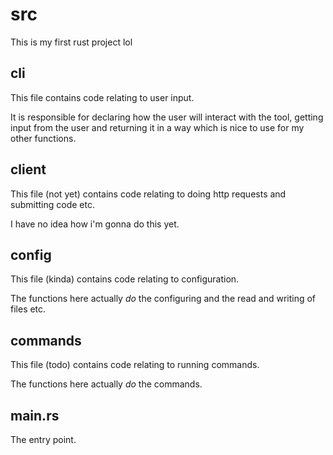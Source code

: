 # src
This is my first rust project lol
## cli
This file contains code relating to user input.

It is responsible for declaring how the user will interact with the tool, getting input 
from the user and returning it in a way which is nice to use for my other functions.

## client
This file (not yet) contains code relating to doing http requests and submitting code etc.

I have no idea how i'm gonna do this yet.

## config
This file (kinda) contains code relating to configuration.

The functions here actually _do_ the configuring and the read and writing of files etc.

## commands
This file (todo) contains code relating to running commands.

The functions here actually _do_ the commands.

## main.rs
The entry point.
